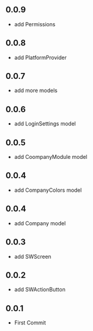 ## 0.0.9

- add Permissions

## 0.0.8

- add PlatformProvider

## 0.0.7

- add more models

## 0.0.6

- add LoginSettings model

## 0.0.5

- add CoompanyModule model

## 0.0.4

- add CompanyColors model

## 0.0.4

- add Company model

## 0.0.3

- add SWScreen

## 0.0.2

- add SWActionButton

## 0.0.1

- First Commit
